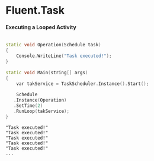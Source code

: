 # Fluent.Task

#### Executing a Looped Activity

```C++

static void Operation(Schedule task)
{
    Console.WriteLine("Task executed!");
}
        
static void Main(string[] args)
{
    var takService = TaskScheduler.Instance().Start();
    
    Schedule
   .Instance(Operation)
   .SetTime(2)
   .RunLoop(takService);              
}  
```

```
"Task executed!"
"Task executed!"
"Task executed!"
"Task executed!"
"Task executed!"
...
```
